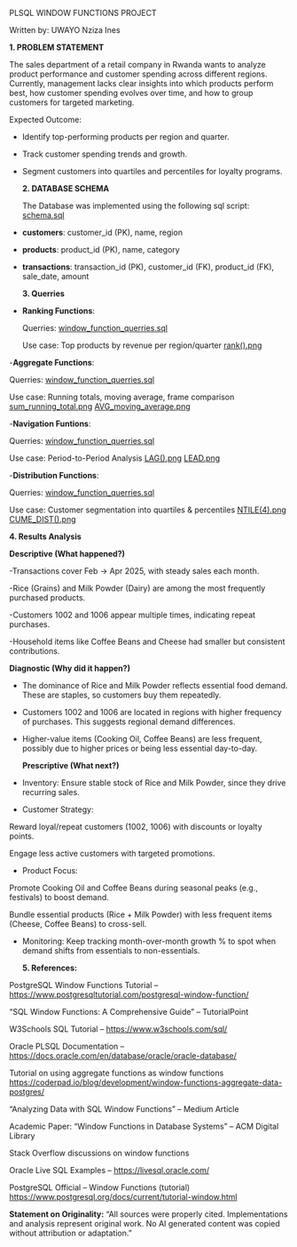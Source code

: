 PLSQL WINDOW FUNCTIONS PROJECT

Written by: UWAYO Nziza Ines

**1. PROBLEM STATEMENT**

The sales department of a retail company in Rwanda wants to analyze product performance and customer spending across different regions.  
Currently, management lacks clear insights into which products perform best, how customer spending evolves over time, and how to group customers for targeted marketing.  

Expected Outcome:

- Identify top-performing products per region and quarter.
- Track customer spending trends and growth.
- Segment customers into quartiles and percentiles for loyalty programs.

  **2. DATABASE SCHEMA**
  
  The Database was implemented using the following sql script: [schema.sql](scripts/schema.sql)
  
- **customers**: customer_id (PK), name, region  
- **products**: product_id (PK), name, category  
- **transactions**: transaction_id (PK), customer_id (FK), product_id (FK), sale_date, amount

  **3. Querries**
- **Ranking Functions**:

    Querries: [window_function_querries.sql](scripts/schema.sql)

    Use case: Top products by revenue per region/quarter
        [rank().png](screenshots/rank().png)

 -**Aggregate Functions**:

  Querries:  [window_function_querries.sql](scripts/schema.sql)

  Use case: Running totals, moving average, frame comparison
      [sum_running_total.png](screenshots/sum_running_total.png)
      [AVG_moving_average.png](screenshots/AVG_moving_average.png)

 -**Navigation Funtions**:

  Querries:  [window_function_querries.sql](scripts/schema.sql)

  Use case: Period-to-Period Analysis
      [LAG().png](screenshots/LAG().png)
      [LEAD.png](screenshots/LEAD.png)

-**Distribution Functions**:

  Querries:  [window_function_querries.sql](scripts/schema.sql)

  Use case: Customer segmentation into quartiles & percentiles
       [NTILE(4).png](screenshots/NTILE(4).png)
       [CUME_DIST().png](screenshots/CUME_DIST.png)


**4. Results Analysis**

   **Descriptive (What happened?)**
   
-Transactions cover Feb → Apr 2025, with steady sales each month.

-Rice (Grains) and Milk Powder (Dairy) are among the most frequently purchased products.

-Customers 1002 and 1006 appear multiple times, indicating repeat purchases.

-Household items like Coffee Beans and Cheese had smaller but consistent contributions.

   **Diagnostic (Why did it happen?)**
   
- The dominance of Rice and Milk Powder reflects essential food demand. These are staples, so customers buy them repeatedly.
  
- Customers 1002 and 1006 are located in regions with higher frequency of purchases. This suggests regional demand differences.
  
- Higher-value items (Cooking Oil, Coffee Beans) are less frequent, possibly due to higher prices or being less essential day-to-day.

    **Prescriptive (What next?)**
  
- Inventory: Ensure stable stock of Rice and Milk Powder, since they drive recurring sales.
  
- Customer Strategy:
  
Reward loyal/repeat customers (1002, 1006) with discounts or loyalty points.

Engage less active customers with targeted promotions.

- Product Focus:
  
Promote Cooking Oil and Coffee Beans during seasonal peaks (e.g., festivals) to boost demand.

Bundle essential products (Rice + Milk Powder) with less frequent items (Cheese, Coffee Beans) to cross-sell.

- Monitoring: Keep tracking month-over-month growth % to spot when demand shifts from essentials to non-essentials.

    **5. References:**
  
PostgreSQL Window Functions Tutorial – https://www.postgresqltutorial.com/postgresql-window-function/

“SQL Window Functions: A Comprehensive Guide” – TutorialPoint

W3Schools SQL Tutorial – https://www.w3schools.com/sql/

Oracle PLSQL Documentation – https://docs.oracle.com/en/database/oracle/oracle-database/

Tutorial on using aggregate functions as window functions
https://coderpad.io/blog/development/window-functions-aggregate-data-postgres/

“Analyzing Data with SQL Window Functions” – Medium Article

Academic Paper: “Window Functions in Database Systems” – ACM Digital Library

Stack Overflow discussions on window functions

Oracle Live SQL Examples – https://livesql.oracle.com/

PostgreSQL Official – Window Functions (tutorial)
https://www.postgresql.org/docs/current/tutorial-window.html


**Statement on Originality:**
 “All sources were properly cited. Implementations and analysis represent original work. No AI
generated content was copied without attribution or adaptation.”


  
    
